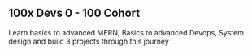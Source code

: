 ## 100x Devs 0 - 100 Cohort

Learn basics to advanced MERN, Basics to advanced Devops, System design and build 3 projects through this journey